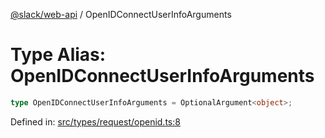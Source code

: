 [@slack/web-api](../index.md) / OpenIDConnectUserInfoArguments

# Type Alias: OpenIDConnectUserInfoArguments

```ts
type OpenIDConnectUserInfoArguments = OptionalArgument<object>;
```

Defined in: [src/types/request/openid.ts:8](https://github.com/slackapi/node-slack-sdk/blob/main/packages/web-api/src/types/request/openid.ts#L8)
